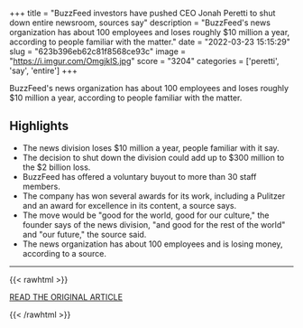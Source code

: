 +++
title = "BuzzFeed investors have pushed CEO Jonah Peretti to shut down entire newsroom, sources say"
description = "BuzzFeed's news organization has about 100 employees and loses roughly $10 million a year, according to people familiar with the matter."
date = "2022-03-23 15:15:29"
slug = "623b396eb62c81f8568ce93c"
image = "https://i.imgur.com/OmgjklS.jpg"
score = "3204"
categories = ['peretti', 'say', 'entire']
+++

BuzzFeed's news organization has about 100 employees and loses roughly $10 million a year, according to people familiar with the matter.

## Highlights

- The news division loses $10 million a year, people familiar with it say.
- The decision to shut down the division could add up to $300 million to the $2 billion loss.
- BuzzFeed has offered a voluntary buyout to more than 30 staff members.
- The company has won several awards for its work, including a Pulitzer and an award for excellence in its content, a source says.
- The move would be "good for the world, good for our culture," the founder says of the news division, "and good for the rest of the world" and "our future," the source said.
- The news organization has about 100 employees and is losing money, according to a source.

---

{{< rawhtml >}}
  <p class="article-category">
    <a target="_blank" href="https://www.cnbc.com/2022/03/22/buzzfeed-investors-have-pushed-ceo-jonah-peretti-to-shut-down-newsroom.html">READ THE ORIGINAL ARTICLE</a>
  </p>
{{< /rawhtml >}}
